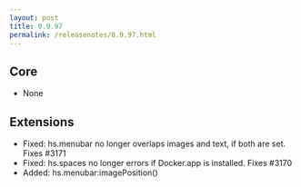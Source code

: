 ```yaml
---
layout: post
title: 0.9.97
permalink: /releasenotes/0.9.97.html
---
```


## Core

  * None

## Extensions

  * Fixed: hs.menubar no longer overlaps images and text, if both are set. Fixes #3171
  * Fixed: hs.spaces no longer errors if Docker.app is installed. Fixes #3170
  * Added: hs.menubar:imagePosition()
